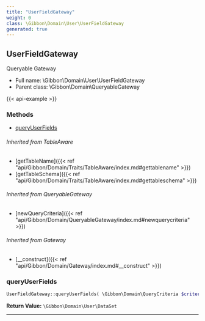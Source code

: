 ```yaml
---
title: "UserFieldGateway"
weight: 0
class: \Gibbon\Domain\User\UserFieldGateway
generated: true
---
```


## UserFieldGateway 

Queryable Gateway



* Full name: \Gibbon\Domain\User\UserFieldGateway
* Parent class: \Gibbon\Domain\QueryableGateway

{{< api-example >}} 



### Methods

- [queryUserFields](#queryuserfields)




###### Inherited from TableAware
- [getTableName]({{< ref "api/Gibbon/Domain/Traits/TableAware/index.md#gettablename" >}})
- [getTableSchema]({{< ref "api/Gibbon/Domain/Traits/TableAware/index.md#gettableschema" >}})

###### Inherited from QueryableGateway
- [newQueryCriteria]({{< ref "api/Gibbon/Domain/QueryableGateway/index.md#newquerycriteria" >}})

###### Inherited from Gateway
- [__construct]({{< ref "api/Gibbon/Domain/Gateway/index.md#__construct" >}})



### queryUserFields



```php
UserFieldGateway::queryUserFields( \Gibbon\Domain\QueryCriteria $criteria ): \Gibbon\Domain\User\DataSet
```






**Return Value:**
`\Gibbon\Domain\User\DataSet`  



---

